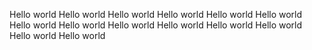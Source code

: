 Hello world Hello world 
Hello world Hello world 
Hello world Hello world 
Hello world Hello world 
Hello world Hello world 
Hello world Hello world 
Hello world Hello world 
